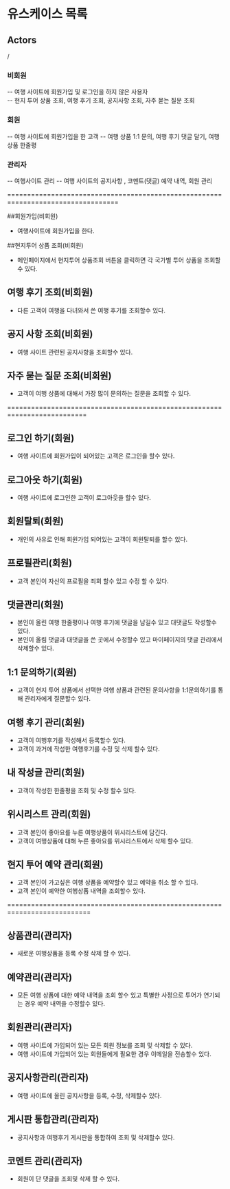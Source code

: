 # 유스케이스 목록

## Actors
<img src="">/


### 비회원
-- 여행 사이트에 회원가입 및 로그인을 하지 않은 사용자\
-- 현지 투어 상품 조회, 여행 후기 조회, 공지사항 조회, 자주 묻는 질문 조회


### 회원
-- 여행 사이트에 회원가입을 한 고객
-- 여행 상품 1:1 문의, 여행 후기 댓글 달기, 여행 상품 한줄평


### 관리자
-- 여행사이트 관리
-- 여행 사이트의 공지사항 , 코멘트(댓글) 예약 내역, 회원 관리

==================================================================================

##회원가입(비회원) 
- 여행사이트에 회원가입을 한다.

##현지투어 상품 조회(비회원)
- 메인페이지에서 현지투어 상품조회 버튼을 클릭하면 각 국가별 투어 상품을 조회할 수 있다.

## 여행 후기 조회(비회원)
- 다른 고객이 여행을 다녀와서 쓴 여행 후기를 조회할수 있다.

## 공지 사항 조회(비회원)
- 여행 사이트 관련된 공지사항을 조회할수 있다.

## 자주 묻는 질문 조회(비회원)
- 고객이 여행 상품에 대해서 가장 많이 문의하는 질문을 조회할 수 있다.

==========================================================================

## 로그인 하기(회원)
- 여행 사이트에 회원가입이 되어있는 고객은 로그인을 할수 있다.

## 로그아웃 하기(회원)
- 여행 사이트에 로그인한 고객이 로그아웃을 할수 있다.

## 회원탈퇴(회원)
- 개인의 사유로 인해 회원가입 되어있는 고객이 회원탈퇴를 할수 있다.

## 프로필관리(회원)
- 고객 본인이 자신의 프로필을 죄회 할수 있고 수정 할 수 있다.

## 댓글관리(회원)
- 본인이 올린 여행 한줄평이나 여행 후기에 댓글을 남길수 있고 대댓글도 작성할수 있다.
- 본인이 올림 댓글과 대댓글을 쓴 곳에서 수정할수 있고 마이페이지의 댓글 관리에서 삭제할수 있다.

## 1:1 문의하기(회원)
- 고객이 현지 투어 상품에서 선택한 여행 상품과 관련된 문의사항을 1:1문의하기를 통해 관리자에게 질문할수 있다.

## 여행 후기 관리(회원)
- 고객이 여행후기를 작성해서 등록할수 있다.
- 고객이 과거에 작성한 여행후기를 수정 및 삭제 할수 있다.

## 내 작성글 관리(회원)
- 고객이 작성한 한줄평을 조회 및 수정 할수 있다.

## 위시리스트 관리(회원)
- 고객 본인이 좋아요를 누른 여행상품이 위시리스트에 담긴다.
- 고객이 여행상품에 대해 누른 좋아요를 위시리스트에서 삭제 할수 있다.

## 현지 투어 예약 관리(회원)
- 고객 본인이 가고싶은 여행 상품을 예약할수 있고 예약을 취소 할 수 있다.
- 고객 본인이 예약한 여행상품 내역을 조회할수 있다.

===========================================================================
## 상품관리(관리자)
- 새로운 여행상품을 등록 수정 삭제 할 수 있다.

## 예약관리(관리자)
- 모든 여행 상품에 대한 예약 내역을 조회 할수 있고 특별한 사정으로 투어가 연기되는 경우 예약 내역을 수정할수 있다.

## 회원관리(관리자)
- 여행 사이트에 가입되어 있는 모든 회원 정보를 조회 및 삭제할 수 있다.
- 여행 사이트에 가입되어 있는 회원들에게 필요한 경우 이메일을 전송할수 있다.

## 공지사항관리(관리자)
- 여행 사이트에 올린 공지사항을 등록, 수정, 삭제할수 있다.

## 게시판 통합관리(관리자)
- 공지사항과 여행후기 게시판을 통합하여 조회 및 삭제할수 있다.

## 코멘트 관리(관리자)
- 회원이 단 댓글을 조회및 삭제 할 수 있다.






